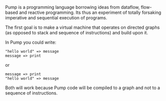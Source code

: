 Pump is a programming language borrowing ideas from dataflow, flow-based and reactive programming. Its thus an experiment of totally forsaking imperative and sequential execution of programs.

The first goal is to make a virtual machine that operates on directed graphs (as opposed to stack and sequence of instructions) and build upon it.


In Pump you could write:

```
"hello world" => message
message => print
```
or 

```
message => print
"hello world" => message
```

Both will work because Pump code will be compiled to a graph and not to a sequence of instructions.

